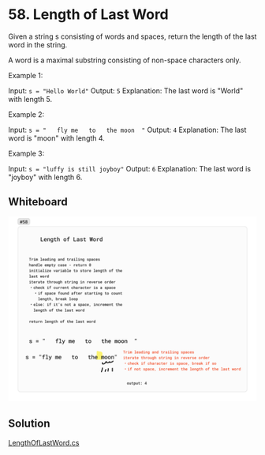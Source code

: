# 58. Length of Last Word

Given a string s consisting of words and spaces, return the length of the last word in the string.

A word is a maximal 
substring
 consisting of non-space characters only.

 

Example 1:

Input: `s = "Hello World"`
Output: `5`
Explanation: The last word is "World" with length 5.


Example 2:

Input: `s = "   fly me   to   the moon  "`
Output: `4`
Explanation: The last word is "moon" with length 4.


Example 3:

Input: `s = "luffy is still joyboy"`
Output: `6`
Explanation: The last word is "joyboy" with length 6.

## Whiteboard

![Length of Last Word](./img/LengthOfLastWord.png)

## Solution

[LengthOfLastWord.cs](../LeetCode/LengthOfLastWord.cs)